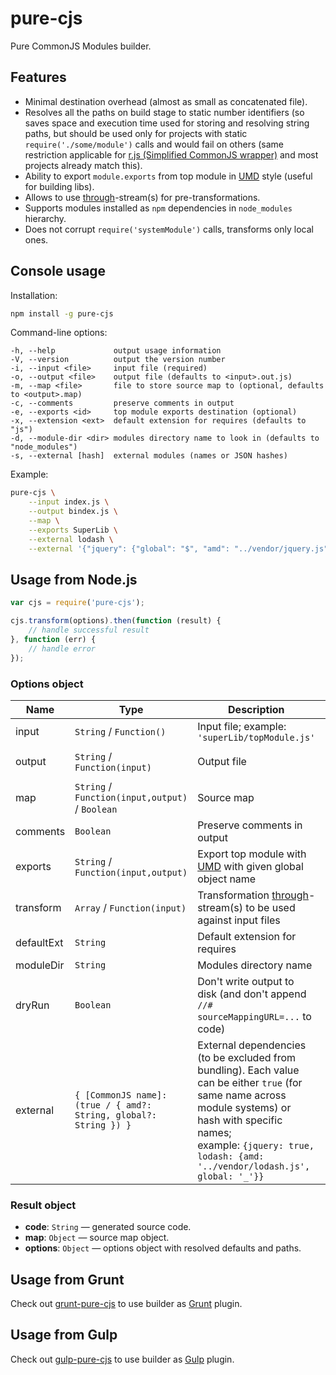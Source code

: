 # pure-cjs

Pure CommonJS Modules builder.

## Features

* Minimal destination overhead (almost as small as concatenated file).
* Resolves all the paths on build stage to static number identifiers (so saves space and execution time used for storing and resolving string paths, but should be used only for projects with static `require('./some/module')` calls and would fail on others (same restriction applicable for [r.js (Simplified CommonJS wrapper)](http://requirejs.org/docs/whyamd.html#sugar) and most projects already match this).
* Ability to export `module.exports` from top module in [UMD](https://github.com/umdjs/umd) style (useful for building libs).
* Allows to use [through](https://github.com/dominictarr/through)-stream(s) for pre-transformations.
* Supports modules installed as `npm` dependencies in `node_modules` hierarchy.
* Does not corrupt `require('systemModule')` calls, transforms only local ones.

## Console usage

Installation:
```bash
npm install -g pure-cjs
```

Command-line options:
```
-h, --help             output usage information
-V, --version          output the version number
-i, --input <file>     input file (required)
-o, --output <file>    output file (defaults to <input>.out.js)
-m, --map <file>       file to store source map to (optional, defaults to <output>.map)
-c, --comments         preserve comments in output
-e, --exports <id>     top module exports destination (optional)
-x, --extension <ext>  default extension for requires (defaults to "js")
-d, --module-dir <dir> modules directory name to look in (defaults to "node_modules")
-s, --external [hash]  external modules (names or JSON hashes)
```

Example:
```bash
pure-cjs \
    --input index.js \
    --output bindex.js \
    --map \
    --exports SuperLib \
    --external lodash \
    --external '{"jquery": {"global": "$", "amd": "../vendor/jquery.js"}}'
```

## Usage from Node.js

```javascript
var cjs = require('pure-cjs');

cjs.transform(options).then(function (result) {
    // handle successful result
}, function (err) {
    // handle error
});
```

### Options object

Name | Type | Description | Default
---- | ---- | ----------- | -------
input | `String` / `Function()` | Input file; example: `'superLib/topModule.js'` | **(required)**
output | `String` / `Function(input)` | Output file | `input => input.replace(/(\.js)?$/, '.out.js')`
map | `String` / `Function(input,output)` / `Boolean` | Source map | if true: `(input, output) => output + '.map'`.
comments | `Boolean` | Preserve comments in output | `false`
exports | `String` / `Function(input,output)` | Export top module with [UMD](https://github.com/umdjs/umd) with given global object name | `false`
transform | `Array` / `Function(input)` | Transformation [through](https://github.com/dominictarr/through)-stream(s) to be used against input files | `[]`
defaultExt | `String` | Default extension for requires | `"js"`
moduleDir | `String` | Modules directory name | `"node_modules"`
dryRun | `Boolean` | Don't write output to disk (and don't append `//# sourceMappingURL=...` to code) | `false`
external | `{ [CommonJS name]: (true / { amd?: String, global?: String }) }` | External dependencies (to be excluded from bundling). Each value can be either `true` (for same name across module systems) or hash with specific names;<br />example: `{jquery: true, lodash: {amd: '../vendor/lodash.js', global: '_'}}` | `{}`

### Result object

* **code**: `String` &mdash; generated source code.
* **map**: `Object` &mdash; source map object.
* **options**: `Object` &mdash; options object with resolved defaults and paths.

## Usage from Grunt

Check out [grunt-pure-cjs](https://github.com/RReverser/grunt-pure-cjs) to use builder as [Grunt](https://gruntjs.com/) plugin.

## Usage from Gulp

Check out [gulp-pure-cjs](https://github.com/parroit/gulp-pure-cjs) to use builder as [Gulp](http://gulpjs.com/) plugin.
